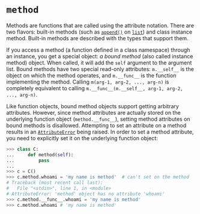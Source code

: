 # `method`

Methods are functions that are called using the attribute notation. There are two flavors: built-in methods (such as [`append()`](/built-in-types/list/append.md) on [`list`](/built-in-types/list/)) and class instance method. Built-in methods are described with the types that support them.

If you access a method (a function defined in a class namespace) through an instance, you get a special object: *a bound method* (also called instance method) object. When called, it will add the `self` argument to the argument list. Bound methods have two special read-only attributes: `m.__self__` is the object on which the method operates, and `m.__func__` is the function implementing the method. Calling `m(arg-1, arg-2, ..., arg-n)` is completely equivalent to calling `m.__func__(m.__self__, arg-1, arg-2, ..., arg-n)`.

Like function objects, bound method objects support getting arbitrary attributes. However, since method attributes are actually stored on the underlying function object (`method.__func__`), setting method attributes on bound methods is disallowed. Attempting to set an attribute on a method results in an [`AttributeError`](/exceptions/AttributeError.md) being raised. In order to set a method attribute, you need to explicitly set it on the underlying function object:

```python
>>> class C:
...     def method(self):
...         pass
... 
>>> c = C()
>>> c.method.whoami = 'my name is method'  # can't set on the method
# Traceback (most recent call last):
#   File "<stdin>", line 1, in <module>
# AttributeError: 'method' object has no attribute 'whoami'
>>> c.method.__func__.whoami = 'my name is method'
>>> c.method.whoami # 'my name is method'
```
